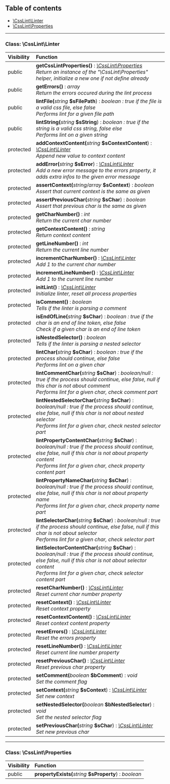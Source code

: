 ## Table of contents

- [\CssLint\Linter](#class-csslintlinter)
- [\CssLint\Properties](#class-csslintproperties)

<hr />

### Class: \CssLint\Linter

| Visibility | Function |
|:-----------|:---------|
| public | <strong>getCssLintProperties()</strong> : <em>[\CssLint\Properties](#class-csslintproperties)</em><br /><em>Return an instance of the "\CssLint\Properties" helper, initialize a new one if not define already</em> |
| public | <strong>getErrors()</strong> : <em>array</em><br /><em>Return the errors occured during the lint process</em> |
| public | <strong>lintFile(</strong><em>string</em> <strong>$sFilePath</strong>)</strong> : <em>boolean : true if the file is a valid css file, else false</em><br /><em>Performs lint for a given file path</em> |
| public | <strong>lintString(</strong><em>string</em> <strong>$sString</strong>)</strong> : <em>boolean : true if the string is a valid css string, false else</em><br /><em>Performs lint on a given string</em> |
| protected | <strong>addContextContent(</strong><em>string</em> <strong>$sContextContent</strong>)</strong> : <em>[\CssLint\Linter](#class-csslintlinter)</em><br /><em>Append new value to context content</em> |
| protected | <strong>addError(</strong><em>string</em> <strong>$sError</strong>)</strong> : <em>[\CssLint\Linter](#class-csslintlinter)</em><br /><em>Add a new error message to the errors property, it adds extra infos to the given error message</em> |
| protected | <strong>assertContext(</strong><em>string/array</em> <strong>$sContext</strong>)</strong> : <em>boolean</em><br /><em>Assert that current context is the same as given</em> |
| protected | <strong>assertPreviousChar(</strong><em>string</em> <strong>$sChar</strong>)</strong> : <em>boolean</em><br /><em>Assert that previous char is the same as given</em> |
| protected | <strong>getCharNumber()</strong> : <em>int</em><br /><em>Return the current char number</em> |
| protected | <strong>getContextContent()</strong> : <em>string</em><br /><em>Return context content</em> |
| protected | <strong>getLineNumber()</strong> : <em>int</em><br /><em>Return the current line number</em> |
| protected | <strong>incrementCharNumber()</strong> : <em>[\CssLint\Linter](#class-csslintlinter)</em><br /><em>Add 1 to the current char number</em> |
| protected | <strong>incrementLineNumber()</strong> : <em>[\CssLint\Linter](#class-csslintlinter)</em><br /><em>Add 1 to the current line number</em> |
| protected | <strong>initLint()</strong> : <em>[\CssLint\Linter](#class-csslintlinter)</em><br /><em>Initialize linter, reset all process properties</em> |
| protected | <strong>isComment()</strong> : <em>boolean</em><br /><em>Tells if the linter is parsing a comment</em> |
| protected | <strong>isEndOfLine(</strong><em>string</em> <strong>$sChar</strong>)</strong> : <em>boolean : true if the char is an end of line token, else false</em><br /><em>Check if a given char is an end of line token</em> |
| protected | <strong>isNestedSelector()</strong> : <em>boolean</em><br /><em>Tells if the linter is parsing a nested selector</em> |
| protected | <strong>lintChar(</strong><em>string</em> <strong>$sChar</strong>)</strong> : <em>boolean : true if the process should continue, else false</em><br /><em>Performs lint on a given char</em> |
| protected | <strong>lintCommentChar(</strong><em>string</em> <strong>$sChar</strong>)</strong> : <em>boolean/null : true if the process should continue, else false, null if this char is not about comment</em><br /><em>Performs lint for a given char, check comment part</em> |
| protected | <strong>lintNestedSelectorChar(</strong><em>string</em> <strong>$sChar</strong>)</strong> : <em>boolean/null : true if the process should continue, else false, null if this char is not about nested selector</em><br /><em>Performs lint for a given char, check nested selector part</em> |
| protected | <strong>lintPropertyContentChar(</strong><em>string</em> <strong>$sChar</strong>)</strong> : <em>boolean/null : true if the process should continue, else false, null if this char is not about property content</em><br /><em>Performs lint for a given char, check property content part</em> |
| protected | <strong>lintPropertyNameChar(</strong><em>string</em> <strong>$sChar</strong>)</strong> : <em>boolean/null : true if the process should continue, else false, null if this char is not about property name</em><br /><em>Performs lint for a given char, check property name part</em> |
| protected | <strong>lintSelectorChar(</strong><em>string</em> <strong>$sChar</strong>)</strong> : <em>boolean/null : true if the process should continue, else false, null if this char is not about selector</em><br /><em>Performs lint for a given char, check selector part</em> |
| protected | <strong>lintSelectorContentChar(</strong><em>string</em> <strong>$sChar</strong>)</strong> : <em>boolean/null : true if the process should continue, else false, null if this char is not about selector content</em><br /><em>Performs lint for a given char, check selector content part</em> |
| protected | <strong>resetCharNumber()</strong> : <em>[\CssLint\Linter](#class-csslintlinter)</em><br /><em>Reset current char number property</em> |
| protected | <strong>resetContext()</strong> : <em>[\CssLint\Linter](#class-csslintlinter)</em><br /><em>Reset context property</em> |
| protected | <strong>resetContextContent()</strong> : <em>[\CssLint\Linter](#class-csslintlinter)</em><br /><em>Reset context content property</em> |
| protected | <strong>resetErrors()</strong> : <em>[\CssLint\Linter](#class-csslintlinter)</em><br /><em>Reset the errors property</em> |
| protected | <strong>resetLineNumber()</strong> : <em>[\CssLint\Linter](#class-csslintlinter)</em><br /><em>Reset current line number property</em> |
| protected | <strong>resetPreviousChar()</strong> : <em>[\CssLint\Linter](#class-csslintlinter)</em><br /><em>Reset previous char property</em> |
| protected | <strong>setComment(</strong><em>boolean</em> <strong>$bComment</strong>)</strong> : <em>void</em><br /><em>Set the comment flag</em> |
| protected | <strong>setContext(</strong><em>string</em> <strong>$sContext</strong>)</strong> : <em>[\CssLint\Linter](#class-csslintlinter)</em><br /><em>Set new context</em> |
| protected | <strong>setNestedSelector(</strong><em>boolean</em> <strong>$bNestedSelector</strong>)</strong> : <em>void</em><br /><em>Set the nested selector flag</em> |
| protected | <strong>setPreviousChar(</strong><em>string</em> <strong>$sChar</strong>)</strong> : <em>[\CssLint\Linter](#class-csslintlinter)</em><br /><em>Set new previous char</em> |

<hr />

### Class: \CssLint\Properties

| Visibility | Function |
|:-----------|:---------|
| public | <strong>propertyExists(</strong><em>string</em> <strong>$sProperty</strong>)</strong> : <em>boolean</em> |

